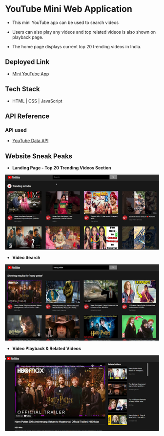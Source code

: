
# YouTube Mini Web Application

- This mini YouTube app can be used to search videos

- Users can also play any videos and top related videos is also shown on playback page. 

- The home page displays current top 20 trending videos in India.


## Deployed Link

- [Mini YouTube App](https://sad-pare-a7144e.netlify.app/index.html)

## Tech Stack

- HTML | CSS | JavaScript


## API Reference

### API used

- [YouTube Data API](https://developers.google.com/youtube/v3)



## Website Sneak Peaks

- **Landing Page - Top 20 Trending Videos Section**

![Landing Page - Top 20 Trending Videos Section](./Website%20Sneak%20Peeks/1.png?raw=true)

- **Video Search**

![Video Search](./Website%20Sneak%20Peeks/2.png?raw=true)

- **Video Playback & Related Videos**

![Video Playback & Related Videos](./Website%20Sneak%20Peeks/3.png?raw=true)


